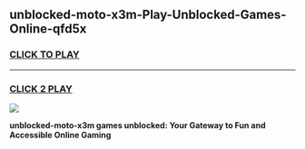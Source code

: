 
## unblocked-moto-x3m-Play-Unblocked-Games-Online-qfd5x
<h3>
<a href="https://premium76.site?title=unblocked-moto-x3m&ref=25A">CLICK TO PLAY</a></h3>
<hr>

<h3>
<a href="https://premium76.site?title=unblocked-moto-x3m&ref=25A">CLICK 2 PLAY</a>
  
</h3>

<a href="https://premium76.site?title=unblocked-moto-x3m&ref=25A"><img src="https://clearcache.store/games.png"></a>


**unblocked-moto-x3m games unblocked: Your Gateway to Fun and Accessible Online Gaming**

